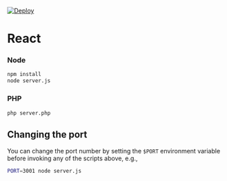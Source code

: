 [![Deploy](https://www.herokucdn.com/deploy/button.png)](https://heroku.com/deploy)

# React 

### Node

```sh
npm install
node server.js
```

### PHP
```sh
php server.php
```

## Changing the port

You can change the port number by setting the `$PORT` environment variable before invoking any of the scripts above, e.g.,

```sh
PORT=3001 node server.js
```
